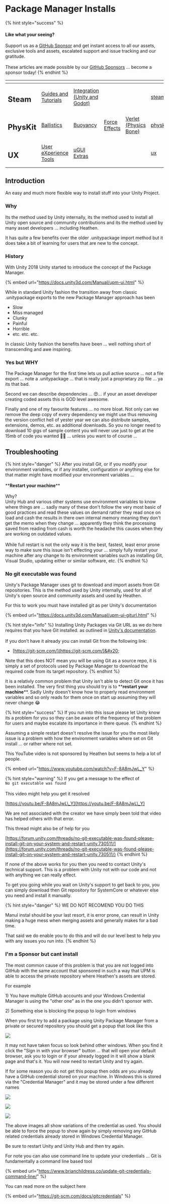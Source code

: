 # Package Manager Installs

{% hint style="success" %}
#### Like what your seeing?

Support us as a [GitHub Sponsor](../../../) and get instant access to all our assets, exclusive tools and assets, escalated support and issue tracking and our gratitude.\
\
These articles are made possible by our [GitHub Sponsors](../../../) ... become a sponsor today!
{% endhint %}

<table data-view="cards"><thead><tr><th></th><th></th><th></th><th></th><th></th><th data-hidden data-card-target data-type="content-ref"></th><th data-hidden data-card-cover data-type="files"></th></tr></thead><tbody><tr><td><h2>Steam</h2></td><td><a href="../steam/">Guides and Tutorials</a></td><td><a href="../../../assets/steamworks/">Integration (Unity and Godot)</a></td><td></td><td></td><td><a href="../steam/">steam</a></td><td><a href="../../../.gitbook/assets/Steamworks Card.png">Steamworks Card.png</a></td></tr><tr><td><h2>PhysKit</h2></td><td><a href="../../../assets/physkit/learning/sample-scenes/1-ballistic-basics.md">Ballistics</a></td><td><a href="../../../assets/physkit/learning/sample-scenes/1-buoyancy-example.md">Buoyancy</a></td><td><a href="../../../assets/physkit/learning/sample-scenes/1-force-effect-fields.md">Force Effects</a></td><td><a href="../../../assets/physkit/learning/sample-scenes/2-verlet-spring-skinned-mesh.md">Verlet (Physics Bone)</a></td><td><a href="../../../assets/physkit/">physkit</a></td><td><a href="../../../.gitbook/assets/PhysKit Card.png">PhysKit Card.png</a></td></tr><tr><td><h2>UX</h2></td><td><a href="../../../assets/ux/learning/core-concepts/">User eXperience Tools</a></td><td><a href="../../../assets/ux/learning/ugui-extras/">uGUI Extras</a></td><td></td><td></td><td><a href="../../../assets/ux/">ux</a></td><td><a href="../../../.gitbook/assets/Splash Screen (1).png">Splash Screen (1).png</a></td></tr></tbody></table>

## Introduction

An easy and much more flexible way to install stuff into your Unity Project.

### Why

Its the method used by Unity internally, its the method used to install all Unity open source and community contributions and its the method used by many asset developers … including Heathen.

It has quite a few benefits over the older .unitypackage import method but it does take a bit of learning for users that are new to the concept.

### History

With Unity 2018 Unity started to introduce the concept of the Package Manager.

{% embed url="https://docs.unity3d.com/Manual/upm-ui.html" %}

While in standard Unity fashion the transition away from classic .unitypackage exports to the new Package Manager approach has been

* Slow
* Miss managed
* Clunky
* Painful
* Horrible
* etc. etc. etc.

In classic Unity fashion the benefits have been ... well nothing short of transcending and awe inspiring.

### Yes but WHY

The Package Manager for the first time lets us pull active source ... not a file export ... note a .unitypackage ... that is really just a proprietary zip file ... ya its that bad.

Second we can describe dependencies ... 😍... if your an asset developer creating coded assets this is GOD level awesome.

Finally and one of my favourite features ... no more bloat. Not only can we remove the deep copy of every dependency we might use thus removing the version conflict hell of yester year we can also distribute samples, extensions, demos, etc. as additional downloads. So you no longer need to download 10 gigs of sample content you will never use just to get at the 15mb of code you wanted 🤩💖 ... unless you want to of course ...&#x20;

## Troubleshooting

{% hint style="danger" %}
After you install Git, or if you modify your environment variables, or if any installer, configuration or anything else for that matter might have modified your environment variables … \
\
\*\***Restart your machine**\*\*\
\
Why?\
Unity Hub and various other systems use environment variables to know where things are … sadly many of these don't follow the very most basic of good practices and read these values on demand rather they read once on load and cash the results in there own internal memory meaning they don't get the memo when they change … apparently they think the processing saved from reading from cash is worth the headache this causes when they are working on outdated values.\
\
While full restart is not the only way it is the best, fastest, least error prone way to make sure this issue isn't effecting your … simply fully restart your machine after any change to its environment variables such as installing Git, Visual Studio, updating either or similar software, etc.
{% endhint %}

### No git executable was found

Unity's Package Manager uses git to download and import assets from Git repositories. This is the method used by Unity internally, used for all of Unity's open source and community assets and used by Heathen.

For this to work you must have installed git as per Unity's documentation

{% embed url="https://docs.unity3d.com/Manual/upm-ui-giturl.html" %}

{% hint style="info" %}
Installing Unity Packages via Git URL as we do here requires that you have Git installed. as outlined in [Unity's documentation](https://docs.unity3d.com/Manual/upm-ui-giturl.html).\
\
If you don't have it already you can install Git from the following link:

* [https://git-scm.com/](https://git-scm.com/)&#x20;

Note that this does NOT mean you will be using Git as a source repo, it is simply a set of protocols used by Package Manager to download the required code from its target repository.
{% endhint %}

It is a relativly common problem that Unity isn't able to detect Git once it has been installed. The very first thing you should try is to \*\***restart your machine**\*\*. Sadly Unity doesn't know how to properly read environment variables and so only reads for them once on start up assuming they will never change :joy:

{% hint style="success" %}
If you run into this issue please let Unity know its a problem for you so they can be aware of the frequency of the problem for users and maybe escalate its importance in there queue.
{% endhint %}

Assuming a simple restart doesn't resolve the issue for you the most likely issue is a problem with how the environment variables where set on Git install … or rather where not set.

This YouTube video is not sponsored by Heathen but seems to help a lot of people.

{% embed url="https://www.youtube.com/watch?v=F-8A8mJwL_Y" %}

{% hint style="warning" %}
If you get a message to the effect of \
`No git executable was found`\
\
This video might help you get it resolved

[https://youtu.be/F-8A8mJwL\_Y](https://youtu.be/F-8A8mJwL\_Y)



We are not associated with the creator we have simply been told that video has helped others with that error.



This thread might also be of help for you

[https://forum.unity.com/threads/no-git-executable-was-found-please-install-git-on-your-system-and-restart-unity.730511/](https://forum.unity.com/threads/no-git-executable-was-found-please-install-git-on-your-system-and-restart-unity.730511/)
{% endhint %}

If none of the above works for you then you need to contact Unity's technical support. This is a problem with Unity not with our code and not with anything we can really effect.



To get you going while you wait on Unity's support to get back to you, you can simply download then Git repository for SystemCore or whatever else you need and install it manually.

{% hint style="danger" %}
WE DO NOT RECOMEND YOU DO THIS



Manul instal should be your last resort, it is error prone, can result in Unity making a huge mess when merging assets and generally makes for a bad time.



That said we do enable you to do this and will do our level best to help you with any issues you run into.
{% endhint %}

### I'm a Sponsor but cant install

The most common cause of this problem is that you are not logged into GitHub with the same account that sponsored in such a way that UPM is able to access the private repository where Heathen's assets are stored.

For example

1\) You have multiple GitHub accounts and your Windows Credential Manager is using the "other one" as in the one you didn't sponsor with.

2\) Something else is blocking the popup to login from windows

When you first try to add a package using Unity Package Manager from a private or secured repository you should get a popup that look like this

![](<../../../.gitbook/assets/image (5) (2).png>)

It may not have taken focus so look behind other windows. When you find it click the "Sign in with your browser" button ... that will open your default browser, ask you to login or if your already logged in it will show a blank page and that's it. You will now need to restart Unity and try again.

If for some reason you do not get this popup then odds are you already have a GitHub credential stored on your machine. In Windows this is stored via the "Credential Manager" and it may be stored under a few different names

![](<../../../.gitbook/assets/image (3) (1) (2).png>)

![](<../../../.gitbook/assets/image (2) (2).png>)

![](<../../../.gitbook/assets/image (4) (2) (1).png>)

The above images all show variations of the credential as used. You should be able to force the popup to show again by simply removing any GitHub related credentials already stored in Windows Credential Manager.

Be sure to restart Unity and Unity Hub and then try again.

For note you can also use command line to update your credentials ... Git is fundamentally a command line based tool

{% embed url="https://www.brianchildress.co/update-git-credentials-command-line/" %}

You can read more on the subject here

{% embed url="https://git-scm.com/docs/gitcredentials" %}
